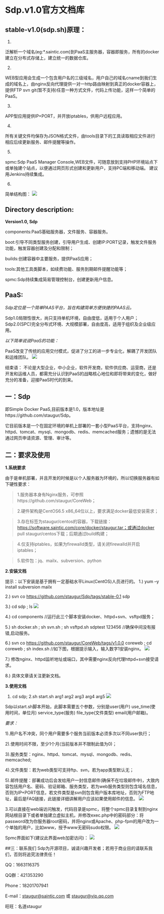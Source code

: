 # Sdp.v1.0官方文档库

## **stable-v1.0(sdp.sh)原理：**
1. 
泛解析一个域名(eg:*.saintic.com)到PaaS主服务器，容器即服务，所有的docker建立在分布式存储上，建立统一的数据仓库。
  
2. 
WEB型应用会生成一个包含用户名的三级域名，用户自己的域名cname到我们生成的域名上，由nginx反向代理提供一对一http路由映射到真正的docker容器上，提供FTP svn git(暂不支持)任意一种方式文件，代码上传功能，这样一个简单的PaaS。

3. 
APP型应用提供IP+PORT，并开放iptables，供用户远程应用。
  
4. 
所有关键文件均保存为JSON格式文件，由tools目录下的工具读取相应文件进行相应后续更新服务、邮件提醒等操作。

5. 
spmc:Sdp PaaS Manager Console,WEB文件，可随意放到支持PHP环境站点下或单独建个站点，以便通过网页形式创建和更新用户，支持PC端和移动端。
建议用Jenkins持续集成。

6. 
简单结构图：
![](../imgs/sdp.sh.png)


## **Directory description:**
**Version1.0, Sdp**

components:PaaS基础服务器，文件服务、容器服务。

boot:引导不同类型服务创建，引导用户生成、创建IP:PORT记录，触发文件服务功能，触发容器创建及分配和限制；

builds:创建容器中主要服务，提供PaaS应用；

tools:其他工具类脚本，如续费功能、服务到期邮件提醒功能等；

spmc:Sdp持续集成简易管理控制台，创建更新用户信息。


## **PaaS:**
*Sdp定位是一个简单PAAS平台，旨在构建简单方便快捷的PAAS云。*

Sdp1.0局限性很大，尚只支持单机环境，自由度低，适用于个人用户；
Sdp2.0(SPC)完全分布式环境、大规模部署，自由度高，适用于组织及企业级应用。

 
*以下简单说说PaaS的功能：*

PaaS改变了传统的应用交付模式，促进了分工的进一步专业化，解耦了开发团队和运维团队。
![](../imgs/PAASchange.jpg)


结束语：
不论是大型企业，中小企业，软件开发商，软件供应商、运营商，还是开发和运维人员，都需充分认识到PaaS的战略核心地位和即将带来的变化，做好充分的准备，迎接PaaS时代的到来。




## 一：Sdp

即Simple Docker PaaS,目前版本是1.0，版本地址是https://github.com/staugur/Sdp。

它目前版本是一个在固定环境的单机上部署的一套小型PaaS平台，支持nginx、httpd、tomcat、mysql、mongodb、redis、memcached服务；遗憾的是无法通过网页申请资源、管理、审计等。


## 二：要求及使用


**1.系统要求**

  由于是单机部署，并且开发的时候是以个人服务器为环境的，所以切换服务器有如下硬性要求：
  
  >1.服务器本身有Nginx服务，可参照https://github.com/staugur/CoreWeb；
  
  >2.硬件架构是CentOS6.5 x86_64位以上，要求满足docker最低安装需求；
  
  >3.存在标签为staugur/centos的容器，下载链接：
https://software.saintic.com/core/docker/staugur.tar；或通过docker pull staugur/centos下载；后期通过build构建；

  >4.仅支持iptables，如果为firewalld类型，请关闭firewalld并开启iptables；
  
  >5.软件包：jq、mailx、subversion、python

**2.安装文档**

  提示：以下安装是基于拥有一定基础水平Linux(CentOS)人员进行的。
  1.) yum –y install subversion mailx

  2.) svn co https://github.com/staugur/Sdp/tags/stable-0.1 sdp

  3.) cd sdp ; ls
  ![](imgs/sdp1.0.png)

  4.) cd components            //运行此三个脚本安装docker、httpd+svn、vsftpd服务；

  5.) sh docker.sh ; sh svn.sh ; sh vsftpd.sh sdptest 123456  //确保中间没有报错,启动服务。

  6.) svn co https://github.com/staugur/CoreWeb/tags/v1.0.0 coreweb ; cd coreweb ; sh index.sh     //如下图，根据提示输入，输入数字1安装nginx。
  ![](imgs/nginx.png)

  7.) 修改nginx、httpd监听地址或端口，其中需要nginx反向代理httpd+svn接受请求。

  8.) 具体文章请关注更新文档。

**3.使用文档**
  1. cd sdp;
  2.sh start.sh arg1 arg2 arg3 arg4 arg5
  ![](imgs/start.png)
 
Sdp以start.sh脚本开始，此脚本需要五个参数，分别是user(用户) use_time(使用时间，单位月) service_type(服务) file_type(文件类型) email(用户邮箱)。

*要求：*

1).用户名不冲突，同个用户需要多个服务当前版本必须多次以不同user执行；

2).使用时间不限，至少1个月(当前版本并不限制此值为0)；

3).服务类型：nginx、httpd、tomcat、mysql、mongodb、redis、memcached;

4).文件类型：若为web类型可支持ftp、svn，若为app类型默认无；

5).邮件提醒：部署成功后会发给用户一封信息邮件(确保不在垃圾邮件中)，大致内容包括用户名、密码、验证邮箱、服务类型，若为web服务类型则包含域名信息，否则为IP+PORT信息，若文件类型是svn则包含用户版本库地址，否则为FTP地址，最后是FAQ链接，此链接详细讲解用户应该如果使用邮件的信息。
 ![](imgs/email.png)

3.可以直接在web端访问触发，代码目录是spmc，将整个spmc目录复制到nginx网站根目录下或者单独建立虚拟主机，并修改exec.php中的密码部分：将password改为你服务器root密码，并将nginx或Apache、php-fpm的用户改为一个单独的用户，比如www，授予www无密码sudo权限。
  ![](imgs/sudo.png)
 
Spmc界面如下(建议此界面web加密访问)：
  ![](imgs/spmc.png)

##三：联系我们
Sdp为开源项目，诚请兴趣开发者；若用于商业目的请联系我们，否则将追究法律责任！

QQ：1663116375

QQ群：421353290

Phone：18201707941

E-mail：staugur@saintic.com  或  staugur@vip.qq.com

旺旺：名道staugur



